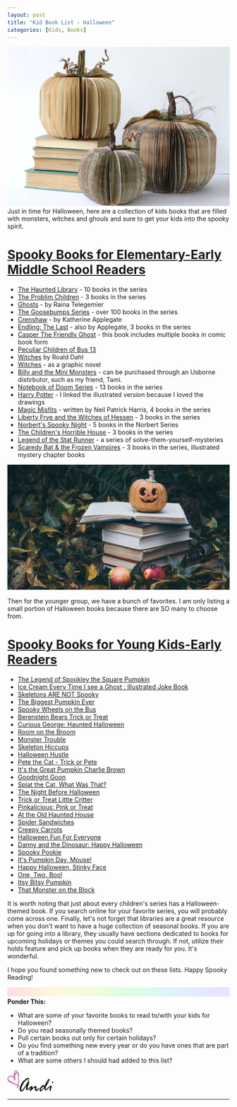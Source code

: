 ```yaml
---
layout: post
title: "Kid Book List - Halloween"
categories: [Kids, Books]
---
```

![halloweenbooks](/images/pumpkinbooks.jpg)
Just in time for Halloween, here are a collection of kids books that are filled with monsters, witches and ghouls and sure to get your kids into the spooky spirit.

# <span style="text-decoration: underline">Spooky Books for Elementary-Early Middle School Readers</span>
- [The Haunted Library](https://www.amazon.com/Haunted-Library-Dori-Hillestad-Butler-ebook/dp/B00I8R6254/ref=sr_1_1?dchild=1&keywords=the+haunted+library&qid=1601327723&s=digital-text&sr=1-1) - 10 books in the series
- [The Problim Children](https://natalielloyd.com/books/the-problim-children/) - 3 books in the series
- [Ghosts](https://www.amazon.com/Ghosts-Raina-Telgemeier-ebook/dp/B01A8Z86H0/ref=sr_1_7?dchild=1&keywords=ghost&qid=1601328026&s=digital-text&sr=1-7) - by Raina Telegemier
- [The Goosebumps Series](https://www.amazon.com/gp/product/B005E8ASEQ?ref_=dbs_m_mng_rwt_calw_tkin_6&storeType=ebooks) - over 100 books in the series
- [Crenshaw](https://www.amazon.com/gp/product/B005E8ASEQ?ref_=dbs_m_mng_rwt_calw_tkin_6&storeType=ebooks) - by Katherine Applegate
- [Endling: The Last](https://www.amazon.com/Endling-1-Last-Katherine-Applegate-ebook/dp/B0722N66GM/ref=pd_sim_351_3/131-3843125-8008732?_encoding=UTF8&pd_rd_i=B0722N66GM&pd_rd_r=db9c6152-d092-4b90-aba0-18d0fbef9906&pd_rd_w=BNmXE&pd_rd_wg=FrcAo&pf_rd_p=37f7dfa1-8c4e-4106-9502-a190ed3a2f4f&pf_rd_r=2F9MX88Q1GQBBS68MCMV&psc=1&refRID=2F9MX88Q1GQBBS68MCMV) - also by Applegate, 3 books in the series
- [Casper The Friendly Ghost](https://www.amazon.com/Casper-Friendly-Ghost-Vol-Haunted-ebook/dp/B07ZTRGX5T/ref=sr_1_1?dchild=1&keywords=casper+the+friendly+ghost+book&qid=1601328726&s=digital-text&sr=1-1) - this book includes multiple books in comic book form
- [Peculiar Children of Bus 13](https://www.amazon.com/dp/B077MG4CH6/ref=sspa_dk_detail_3?psc=1&spLa=ZW5jcnlwdGVkUXVhbGlmaWVyPUExODM5VkQwQzAwTVY3JmVuY3J5cHRlZElkPUEwMjM2NjU2SDQxTzlESDVMREREJmVuY3J5cHRlZEFkSWQ9QTAyMzQ0NjIxRkhINFlUTUdHMFYzJndpZGdldE5hbWU9c3BfZGV0YWlsMiZhY3Rpb249Y2xpY2tSZWRpcmVjdCZkb05vdExvZ0NsaWNrPXRydWU=)
- [Witches](https://www.amazon.com/Witches-Roald-Dahl/dp/014241011X/ref=sr_1_1?dchild=1&keywords=roald+dahl+witches&qid=1601329017&sr=8-1) by Roald Dahl
- [Witches](https://www.amazon.com/Witches-Graphic-Novel-Roald-Dahl/dp/1338677438/ref=pd_sbs_14_3/131-3843125-8008732?_encoding=UTF8&pd_rd_i=1338677438&pd_rd_r=7b5b7b3b-246a-4575-8fe5-e67aa50b5808&pd_rd_w=cm0Ra&pd_rd_wg=qotGU&pf_rd_p=b65ee94e-1282-43fc-a8b1-8bf931f6dfab&pf_rd_r=791W3EJVPFH6AATK9XK3&psc=1&refRID=791W3EJVPFH6AATK9XK3) - as a graphic novel
- [Billy and the Mini Monsters](Mybrilliantbooks.com) - can be purchased through an Usborne distirbutor, such as my friend, Tami.
- [Notebook of Doom Series](https://www.amazon.com/Rise-Balloon-Goons-Branches-Notebook/dp/0545493234/ref=sr_1_13?crid=33OZEDYHYBBO3&dchild=1&keywords=billy+and+the+mini+monsters&qid=1601329286&s=books&sprefix=billy+and+the+mini+m%2Cstripbooks%2C438&sr=1-13) - 13 books in the series
- [ Harry Potter](https://www.amazon.com/Harry-Potter-Sorcerers-Stone-Illustrated/dp/0545790352/ref=sr_1_3?crid=FQQJG4QKYFOC&dchild=1&keywords=harry+potter+illustrated+books&qid=1601403812&sprefix=harry+potter+illustrated%2Caps%2C183&sr=8-3) - I linked the illustrated version because I loved the drawings
- [Magic Misfits](https://www.amazon.com/gp/product/B01N4JZB3H/ref=dbs_a_def_rwt_hsch_vapi_tkin_p1_i0) - written by Neil Patrick Harris, 4 books in the series
- [Liberty Frye and the Witches of Hessen](https://www.amazon.com/dp/B0075SRW2E/ref=sspa_dk_detail_1?psc=1&spLa=ZW5jcnlwdGVkUXVhbGlmaWVyPUEzNzBOWDRFMlJVRFImZW5jcnlwdGVkSWQ9QTA0MjExMDEzSk5RRjhZME1KVTdUJmVuY3J5cHRlZEFkSWQ9QTA3OTc2ODkxVkdFV0RKVU1IMk9aJndpZGdldE5hbWU9c3BfZGV0YWlsMiZhY3Rpb249Y2xpY2tSZWRpcmVjdCZkb05vdExvZ0NsaWNrPXRydWU=) - 3 books in the series
- [Norbert's Spooky Night](https://www.amazon.com/dp/B00OV5L9NC/ref=sspa_dk_detail_3?psc=1&spLa=ZW5jcnlwdGVkUXVhbGlmaWVyPUExTFo2VzZWNlg1QUpOJmVuY3J5cHRlZElkPUExMDI3Mjc3Rk04RFpPOUUwOFdLJmVuY3J5cHRlZEFkSWQ9QTAxNTgyMTAySlNNTFpCRVc4SVRBJndpZGdldE5hbWU9c3BfZGV0YWlsMiZhY3Rpb249Y2xpY2tSZWRpcmVjdCZkb05vdExvZ0NsaWNrPXRydWU=) - 5 books in the Norbert Series
- [The Children's Horrible House](https://www.amazon.com/dp/B017ABDRA6/ref=sspa_dk_detail_2?psc=1&spLa=ZW5jcnlwdGVkUXVhbGlmaWVyPUEzSzE4WE5SQ0ZRM0dQJmVuY3J5cHRlZElkPUEwODc0NjIwMUtVRlpZRU41WDBCTyZlbmNyeXB0ZWRBZElkPUExMDExMDk4MUVQTldLTzhISkE2USZ3aWRnZXROYW1lPXNwX2RldGFpbDImYWN0aW9uPWNsaWNrUmVkaXJlY3QmZG9Ob3RMb2dDbGljaz10cnVl) - 3 books in the series
- [Legend of the Stat Runner](https://www.amazon.com/Legend-Star-Runner-Solve-Them-Yourself-Mysteries-ebook/dp/B07D1R18VQ/ref=pd_sim_351_7?_encoding=UTF8&pd_rd_i=B07D1R18VQ&pd_rd_r=2bfb57b9-af7f-4e31-bfd5-d7cb138d1795&pd_rd_w=zQk34&pd_rd_wg=vvBYS&pf_rd_p=37f7dfa1-8c4e-4106-9502-a190ed3a2f4f&pf_rd_r=QRZ3BMV5T6N0J75Z41TQ&psc=1&refRID=QRZ3BMV5T6N0J75Z41TQ) - a series of solve-them-yourself-mysteries
- [Scaredy Bat & the Frozen Vampires](https://www.amazon.com/Scaredy-Bat-Frozen-Vampires-Illustrated-ebook/dp/B07Y2TCZPP/ref=sr_1_5?dchild=1&keywords=layla+and+the+bots&qid=1601489602&s=digital-text&sr=1-5) - 3 books in the series, illustrated mystery chapter books

![halloweenbooks](/images/halloweenbooks2.jpg)

Then for the younger group, we have a bunch of favorites. I am only listing a small portion of Halloween books because there are SO many to choose from.

# <span style="text-decoration: underline">Spooky Books for Young Kids-Early Readers</span>
- [The Legend of Spookley the Square Pumpkin](https://www.amazon.com/Legend-Spookley-Square-Pumpkin/dp/B07GXZ2GTG/ref=sr_1_4?crid=3CLGKCJFC389R&dchild=1&keywords=spookley+the+square+pumpkin&qid=1601405846&sprefix=spookley%2Caps%2C172&sr=8-4)
- [Ice Cream Every Time I see a Ghost : Illustrated Joke Book](https://www.amazon.com/Ice-Cream-Every-Time-Ghost/dp/1690973633/ref=sr_1_18_sspa?crid=3URPHJX5CFOLC&dchild=1&keywords=spooky+wheels+on+the+bus&qid=1601406165&sprefix=spooky+wheels%2Caps%2C177&sr=8-18-spons&psc=1&spLa=ZW5jcnlwdGVkUXVhbGlmaWVyPUEzN1g5TUJTNjZFNjBQJmVuY3J5cHRlZElkPUEwMjA0MDY2MUpNUEM3MDBCTE01TyZlbmNyeXB0ZWRBZElkPUEwOTIzMjYyMUhaTEQ0NTQ2NVg4SyZ3aWRnZXROYW1lPXNwX2F0Zl9uZXh0JmFjdGlvbj1jbGlja1JlZGlyZWN0JmRvTm90TG9nQ2xpY2s9dHJ1ZQ==)
- [Skeletons ARE NOT Spooky](https://www.amazon.com/Skeletons-ARE-NOT-Spooky-Duds/dp/172666581X/ref=pd_bxgy_2/131-3843125-8008732?_encoding=UTF8&pd_rd_i=172666581X&pd_rd_r=2532ccfe-0532-43da-9b0f-1933ae007213&pd_rd_w=JuUTz&pd_rd_wg=LVLs1&pf_rd_p=ce6c479b-ef53-49a6-845b-bbbf35c28dd3&pf_rd_r=EFTZZZP1YAA1PHKW5B7Q&psc=1&refRID=EFTZZZP1YAA1PHKW5B7Q)
- [The Biggest Pumpkin Ever](https://www.amazon.com/Biggest-Pumpkin-Ever-Steven-Kroll/dp/0590464639/ref=sr_1_1?dchild=1&keywords=biggest+pumpkin+ever&qid=1601405912&sr=8-1)
- [Spooky Wheels on the Bus](https://www.amazon.com/Spooky-Wheels-Bus-Elizabeth-Mills/dp/0545174805/ref=sr_1_1?crid=3URPHJX5CFOLC&dchild=1&keywords=spooky+wheels+on+the+bus&qid=1601405943&sprefix=spooky+wheels%2Caps%2C177&sr=8-1)
- [Berenstein Bears Trick or Treat](https://www.amazon.com/Berenstain-Bears-Trick-Treat-First/dp/0679800913/ref=sr_1_5?crid=3URPHJX5CFOLC&dchild=1&keywords=spooky+wheels+on+the+bus&qid=1601405943&sprefix=spooky+wheels%2Caps%2C177&sr=8-5)
- [Curious George: Haunted Halloween](https://www.amazon.com/Curious-George-Haunted-Halloween-Reader/dp/0544320794/ref=sr_1_12?crid=398VB80OGSCZA&dchild=1&keywords=curious+george+halloween&qid=1601406306&sprefix=curious+george+h%2Caps%2C175&sr=8-12)
- [Room on the Broom](https://www.amazon.com/Room-Broom-Julia-Donaldson/dp/0142501123/ref=pd_bxgy_3/131-3843125-8008732?_encoding=UTF8&pd_rd_i=0142501123&pd_rd_r=2532ccfe-0532-43da-9b0f-1933ae007213&pd_rd_w=JuUTz&pd_rd_wg=LVLs1&pf_rd_p=ce6c479b-ef53-49a6-845b-bbbf35c28dd3&pf_rd_r=EFTZZZP1YAA1PHKW5B7Q&psc=1&refRID=EFTZZZP1YAA1PHKW5B7Q)
- [Monster Trouble](https://www.amazon.com/Monster-Trouble-Lane-Fredrickson/dp/1454913452/ref=sr_1_1?dchild=1&keywords=monster+trouble&qid=1601406420&sr=8-1)
- [Skeleton Hiccups](https://www.amazon.com/Skeleton-Hiccups-Margery-Cuyler/dp/1416902767/ref=sr_1_2?dchild=1&keywords=skeleton+hiccups&qid=1601406439&sr=8-2)
- [Halloween Hustle](https://www.amazon.com/Halloween-Hustle-Charlotte-Gunnufson/dp/1477817239/ref=sr_1_14?dchild=1&keywords=skeleton+hiccups&qid=1601406439&sr=8-14)
- [Pete the Cat - Trick or Pete](https://www.amazon.com/Pete-Cat-Trick-James-Dean/dp/006219870X/ref=sr_1_14?crid=3URPHJX5CFOLC&dchild=1&keywords=spooky+wheels+on+the+bus&qid=1601405943&sprefix=spooky+wheels%2Caps%2C177&sr=8-14)
- [It's the Great Pumpkin Charlie Brown](https://www.amazon.com/Great-Pumpkin-Charlie-Brown-Peanuts/dp/148143585X/ref=sr_1_13?crid=3URPHJX5CFOLC&dchild=1&keywords=spooky+wheels+on+the+bus&qid=1601405943&sprefix=spooky+wheels%2Caps%2C177&sr=8-13)
- [Goodnight Goon](https://www.amazon.com/Goodnight-Goon-Petrifying-Michael-Rex/dp/0399260110/ref=sr_1_1?dchild=1&keywords=goodnight+goon&qid=1601406496&sr=8-1)
- [Splat the Cat, What Was That?](https://www.amazon.com/Splat-Cat-What-Was-That/dp/0061978639/ref=sr_1_1?crid=2BV37YV91OIBC&dchild=1&keywords=splat+the+cat+what+was+that&qid=1601406512&sprefix=splat+the+cat+what+%2Caps%2C174&sr=8-1)
- [The Night Before Halloween](https://www.amazon.com/Night-Before-Halloween-Natasha-Wing/dp/0448419653/ref=sr_1_7?crid=3URPHJX5CFOLC&dchild=1&keywords=spooky+wheels+on+the+bus&qid=1601405943&sprefix=spooky+wheels%2Caps%2C177&sr=8-7)
- [Trick or Treat Little Critter](https://www.amazon.com/Trick-Treat-Little-Critter-Pictureback/dp/1984830716/ref=sr_1_1?crid=24PJOSD4BD026&dchild=1&keywords=trick+or+treat+little+critter+book&qid=1601406556&sprefix=trick+or+treat+little+%2Caps%2C172&sr=8-1)
- [Pinkalicious: Pink or Treat](https://www.amazon.com/Pinkalicious-Pink-Treat-Victoria-Kann/dp/0062187708/ref=sr_1_1?crid=3O9CTHBJPCVSH&dchild=1&keywords=pinkalicious+halloween+book&qid=1601406384&sprefix=pinka%2Caps%2C176&sr=8-1)
- [At the Old Haunted House](https://www.amazon.com/Old-Haunted-House-Helen-Ketteman/dp/1477847693/ref=sr_1_1?crid=27YIEL3R5YX78&dchild=1&keywords=at+the+old+haunted+house+book&qid=1601406593&sprefix=at+the+old%2Caps%2C168&sr=8-1)
- [Spider Sandwiches](https://www.amazon.com/Spider-Sandwiches-Claire-Freedman/dp/1619633647/ref=sr_1_1?dchild=1&keywords=spider+sandwiches&qid=1601406625&sr=8-1)
- [Creepy Carrots](https://www.amazon.com/Creepy-Carrots-Aaron-Reynolds/dp/1442402970/ref=sr_1_3?dchild=1&keywords=creepy+carrots&qid=1601406641&sr=8-3)
- [Halloween Fun For Everyone](https://www.amazon.com/Halloween-Everyone-Seuss-Knows-About/dp/1101934956/ref=sr_1_22?crid=1JPQWSZMQRR2S&dchild=1&keywords=cat+in+the+hat+knows+a+lot+about+halloween&qid=1601406697&sprefix=cat+in+the+hat+knows%2Caps%2C187&sr=8-22)
- [Danny and the Dinosaur: Happy Halloween](https://www.amazon.com/Danny-Dinosaur-Halloween-Syd-Hoff/dp/0062410431/ref=sr_1_4?crid=3URPHJX5CFOLC&dchild=1&keywords=spooky+wheels+on+the+bus&qid=1601405943&sprefix=spooky+wheels%2Caps%2C177&sr=8-4)
- [Spooky Pookie](https://www.amazon.com/Spooky-Pookie-Little-Sandra-Boynton/dp/1481497677/ref=sr_1_6?crid=3URPHJX5CFOLC&dchild=1&keywords=spooky+wheels+on+the+bus&qid=1601405943&sprefix=spooky+wheels%2Caps%2C177&sr=8-6)
- [It's Pumpkin Day, Mouse!](https://www.amazon.com/Its-Pumpkin-Day-Mouse-Give/dp/069401429X/ref=sr_1_8?crid=3URPHJX5CFOLC&dchild=1&keywords=spooky+wheels+on+the+bus&qid=1601405943&sprefix=spooky+wheels%2Caps%2C177&sr=8-8)
- [Happy Halloween, Stinky Face](https://www.amazon.com/Happy-Halloween-Stinky-Face-McCourt/dp/1338029207/ref=sr_1_15?crid=3URPHJX5CFOLC&dchild=1&keywords=spooky+wheels+on+the+bus&qid=1601405943&sprefix=spooky+wheels%2Caps%2C177&sr=8-15)
- [One, Two, Boo!](https://www.amazon.com/One-Two-Boo-Kristen-Depken/dp/037584418X/ref=sr_1_17?crid=3URPHJX5CFOLC&dchild=1&keywords=spooky+wheels+on+the+bus&qid=1601405943&sprefix=spooky+wheels%2Caps%2C177&sr=8-17)
- [Itsy Bitsy Pumpkin](https://www.amazon.com/Itsy-Bitsy-Pumpkin-Sonali-Fry/dp/1481405055/ref=sr_1_18?crid=3URPHJX5CFOLC&dchild=1&keywords=spooky+wheels+on+the+bus&qid=1601405943&sprefix=spooky+wheels%2Caps%2C177&sr=8-18)
- [That Monster on the Block](https://www.amazon.com/dp/B07YL8Z7LF/ref=kf_lp_desktop_sb_7)

It is worth noting that just about every children's series has a Halloween-themed book. If you search online for your favorite series, you will probably come across one. Finally, let's not forget that libraries are a great resource when you don't want to have a huge collection of seasonal books. If you are up for going into a library, they usually have sections dedicated to books for upcoming holidays or themes you could search through. If not, utilize their holds feature and pick up books when they are ready for you. It's wonderful. 

I hope you found something new to check out on these lists. Happy Spooky Reading!

![header](/images/SkinnyRainbow.jpg)
**Ponder This:**
- What are some of your favorite books to read to/with your kids for Halloween?
- Do you read seasonally themed books?
- Pull certain books out only for certain holidays?
- Do you find something new every year or do you have ones that are part of a tradition?
- What are some others I should had added to this list?

![Andi](/images/andi.jpg)

----